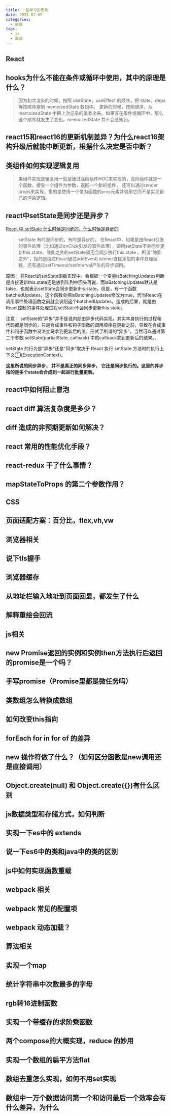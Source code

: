 ```yaml
---
title: 一些学习的思考
date: 2021-01-09
categories:
  - 前端
tags:
  - js
  - 面试
---
```



## React

## hooks为什么不能在条件或循环中使用，其中的原理是什么？

> 因为初次渲染的时候，按照 useState，useEffect 的顺序，把 state，deps 等按顺序塞到 memoizedState 数组中。
更新的时候，按照顺序，从 memoizedState 中把上次记录的值拿出来。如果写在条件或循环中，那么这个顺序就发生了变化，memoizedState 并不会感知到。

## react15和react16的更新机制差异？为什么react16架构升级后就能中断更新，根据什么决定是否中断？

## 类组件如何实现逻辑复用

> 类组件实现逻辑复用一般是通过高阶组件HOC来实现的，高阶组件就是一个函数，接受一个组件为参数，返回一个新的组件，
还可以通过render props来实现，指的是使用一个值为函数的`prop`元素并调用它而不是实现自己的渲染逻辑。

## react中setState是同步还是异步？

[React 中 setState 什么时候是同步的，什么时候是异步的](https://github.com/Advanced-Frontend/Daily-Interview-Question/issues/17)

> setState 有时是同步的，有时是异步的，
在React中，如果是由React引发的事件处理（比如通过onClick引发的事件处理），调用setState不会同步更新this.state，除此之外的setState调用会同步执行this.state 。所谓“除此之外”，指的是绕过React通过addEventListener直接添加的事件处理函数，还有通过setTimeout/setInterval产生的异步调用。

原因： 在React的setState函数实现中，会根据一个变量isBatchingUpdates判断是直接更新this.state还是放到队列中回头再说，而isBatchingUpdates默认是false，也就表示setState会同步更新this.state，但是，有一个函数batchedUpdates，这个函数会把isBatchingUpdates修改为true，而当React在调用事件处理函数之前就会调用这个batchedUpdates，造成的后果，就是由React控制的事件处理过程setState不会同步更新this.state。

注意： setState的“异步”并不是说内部由异步代码实现，其实本身执行的过程和代码都是同步的，只是合成事件和钩子函数的调用顺序在更新之前，导致在合成事件和钩子函数中没法立马拿到更新后的值，形式了所谓的“异步”，当然可以通过第二个参数 setState(partialState, callback) 中的callback拿到更新后的结果。、

setState 的行为是“异步”还是“同步”取决于 React 执行 setState 方法时的执行上下文①(ExecutionContext)。

**这里所说的同步异步， 并不是真正的同步异步， 它还是同步执行的。这里的异步指的是多个state会合成到一起进行批量更新。**

## react中如何阻止冒泡

## react diff 算法复杂度是多少？

## diff 造成的非预期更新如何解决？

## react 常用的性能优化手段？

## react-redux 干了什么事情？

## mapStateToProps 的第二个参数作用？

## CSS 

## 页面适配方案：百分比，flex,vh,vw

## 浏览器相关

## 说下tls握手
## 浏览器缓存
## 从地址栏输入地址到页面回显，都发生了什么
## 解释重绘会回流

## js相关

## new Promise返回的实例和实例then方法执行后返回的promise是一个吗？

## 手写promise（Promise里都是微任务吗）

## 类数组怎么转换成数组

## 如何改变this指向

## forEach for in for of 的差异

## new 操作符做了什么？（如何区分函数是new调用还是直接调用）

## Object.create(null) 和 Object.create({})有什么区别

## js数据类型和存储方式，如何判断

## 实现一下es中的 extends 

## 说一下es6中的类和java中的类的区别

## js中如何实现函数重载

## webpack 相关

## webpack 常见的配置项

## webpack 动态加载？

## 算法相关

## 实现一个map

## 统计字符串中次数最多的字母

## rgb转16进制函数

## 实现一个带缓存的求阶乘函数

## 两个compose的大概实现，reduce 的妙用

## 实现一个数组的扁平方法flat

## 数组去重怎么实现，如何不用set实现

## 数组中一万个数据访问第一个和访问最后一个效率会有什么差异，为什么